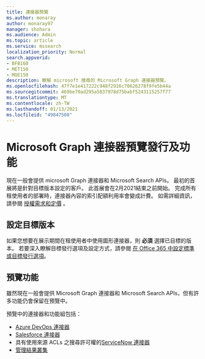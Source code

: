 ```yaml
---
title: 連接器預覽
ms.author: monaray
author: monaray97
manager: shohara
ms.audience: Admin
ms.topic: article
ms.service: mssearch
localization_priority: Normal
search.appverid:
- BFB160
- MET150
- MOE150
description: 瞭解 microsoft 搜尋的 Microsoft Graph 連接器預覽。
ms.openlocfilehash: 47f7e1e417222c948f2916c70626278f9fe5b44a
ms.sourcegitcommit: 469be70ad295a5837978d75babf5243115257f77
ms.translationtype: MT
ms.contentlocale: zh-TW
ms.lasthandoff: 01/13/2021
ms.locfileid: "49847508"
---
```

# <a name="microsoft-graph-connectors-preview-release-and-features"></a>Microsoft Graph 連接器預覽發行及功能

現在一般會提供 microsoft Graph 連接器和 Microsoft Search APIs。 最初的首展將是針對目標版本設定的客戶。 此首展會在2月2021結束之前開始。 完成所有租使用者的部署時，連接器內容的索引配額利用率會變成計費。 如需詳細資訊，請參閱 [授權需求和定價](licensing.md) 。

## <a name="set-up-targeted-release"></a>設定目標版本

如果您想要在展示期間在租使用者中使用圖形連接器，則 **必須** 選擇已目標的版本。 若要深入瞭解目標發行選項及設定方式，請參閱 [在 Office 365 中設定標準或目標發行選項](https://docs.microsoft.com/office365/admin/manage/release-options-in-office-365?view=o365-worldwide&preserve-view=true)。

## <a name="preview-features"></a>預覽功能

雖然現在一般會提供 Microsoft Graph 連接器和 Microsoft Search APIs，但有許多功能仍會保留在預覽中。

預覽中的連接器和功能組包括：

* [Azure DevOps 連接器](azure-devops-connector.md)
* [Salesforce 連接器](salesforce-connector.md)
* 具有使用來源 ACLs 之搜尋許可權的[ServiceNow 連接器](servicenow-connector.md)
* [管理結果叢集](result-cluster.md)